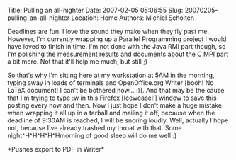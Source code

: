 Title: Pulling an all-nighter
Date: 2007-02-05 05:06:55
Slug: 20070205-pulling-an-all-nighter
Location: Home
Authors: Michiel Scholten

<p>Deadlines are fun. I love the sound they make when they fly past me. However, I'm currently wrapping up a Parallel Programming project I would have loved to finish in time. I'm not done with the Java RMI part though, so I'm polishing the measurement results and documents about the C MPI part a bit more. Not that it'll help me much, but still ;)</p>

<p>So that's why I'm sitting here at my workstation at 5AM in the morning, typing away in loads of terminals and OpenOffice.org Writer [booh! No LaTeX document! I can't be bothered now... :)]. And that may be the cause that I'm trying to type :w in this Firefox [Iceweasel!] window to save this posting every now and then. Now I just hope I don't make a huge mistake when wrapping it all up in a tarball and mailing it off, because when the deadline of 9:30AM is reached, I will be snoring loudly. Well, actually I hope not, because I've already trashed my throat with that. Some night^H^H^H^H^Hmorning of good sleep will do me well :)</p>

<p>*Pushes export to PDF in Writer*</p>